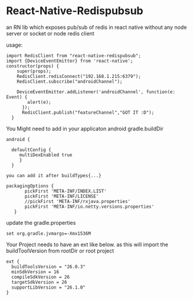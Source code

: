 # React-Native-Redispubsub

an RN lib which exposes pub/sub of redis in react native without any node server or socket or node redis client



usage:
````
import RedisClient from "react-native-redispubsub";
import {DeviceEventEmitter} from 'react-native';
constructor(props) {
    super(props);
    RedisClient.redisConnect("192.168.1.215:6379");
    RedisClient.subscribe("androidChannel");

    DeviceEventEmitter.addListener('androidChannel', function(e: Event) {
        alert(e);
      });
      RedisClient.publish("featureChannel","GOT IT :D");
  }
  ````


  You Might need to add in your applicaton android gradle.buildDir

  ````
  android {

    defaultConfig {
       multiDexEnabled true
       }
    }

  you can add it after buildTypes{...}

  packagingOptions {
         pickFirst 'META-INF/INDEX.LIST'
         pickFirst 'META-INF/LICENSE'
         //pickFirst 'META-INF/rxjava.properties'
         pickFirst 'META-INF/io.netty.versions.properties'
     }
  ````
update the gradle.properties
````
set org.gradle.jvmargs=-Xmx1536M
````

  Your Project needs to have an ext like below. as this will import the buildToolVersion from rootDir or root project

  `````
  ext {
    buildToolsVersion = "26.0.3"
    minSdkVersion = 16
    compileSdkVersion = 26
    targetSdkVersion = 26
    supportLibVersion = "26.1.0"
}
  `````
